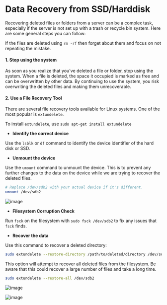 # Data Recovery from SSD/Harddisk

Recovering deleted files or folders from a server can be a complex task, especially if the server is not set up with a trash or recycle bin system. Here are some general steps you can follow:

If the files are deleted using `rm -rf` then forget about them and focus on not repeating the mistake.

#### 1. Stop using the system

As soon as you realize that you've deleted a file or folder, stop using the system. When a file is deleted, the space it occupied is marked as free and can be overwritten by other data. By continuing to use the system, you risk overwriting the deleted files and making them unrecoverable.

#### 2. Use a File Recovery Tool

There are several file recovery tools available for Linux systems. One of the most popular is `extundelete`.

To install `extundelete`, use `sudo apt-get install extundelete`

* **Identify the correct device**

Use the `lsblk` or `df` command to identify the device identifier of the hard disk or SSD.

* **Unmount the device**

Use the `umount` command to unmount the device. This is to prevent any further changes to the data on the device while we are trying to recover the deleted files.

```bash
# Replace /dev/sdb2 with your actual device if it's different.
umount /dev/sdb2
```

![image](https://github.com/ShubhamKumar89/hard-drive-backup/assets/97805339/15347b0b-85c4-4230-84a5-6e19755cf22f)

* **Filesystem Corruption Check**

Run `fsck` on the filesystem with `sudo fsck /dev/sdb2` to fix any issues that `fsck` finds.

* **Recover the data**

 Use this command to recover a deleted directory:

 ```bash
sudo extundelete --restore-directory /path/to/deleted/directory /dev/sdb2
```
 
This option will attempt to recover all deleted files from the filesystem. Be aware that this could recover a large number of files and take a long time.

```bash
sudo extundelete --restore-all /dev/sdb2
```

![image](https://github.com/ShubhamKumar89/hard-drive-backup/assets/97805339/f8711c18-f5e7-4775-a673-39de85381bbf)

![image](https://github.com/ShubhamKumar89/hard-drive-backup/assets/97805339/3d2faccd-58a9-460e-a922-c0db77f1070f)
